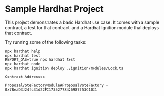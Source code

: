 # Sample Hardhat Project

This project demonstrates a basic Hardhat use case. It comes with a sample contract, a test for that contract, and a Hardhat Ignition module that deploys that contract.

Try running some of the following tasks:

```shell
npx hardhat help
npx hardhat test
REPORT_GAS=true npx hardhat test
npx hardhat node
npx hardhat ignition deploy ./ignition/modules/Lock.ts
```

```
Contract Addresses

ProposalVoteFactoryModule#ProposalVoteFactory - 0x7BeaD3d24fc31d22FC17352778426987f53C1031

```
